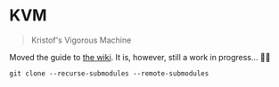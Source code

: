 # KVM

> Kristof's Vigorous Machine

Moved the guide to [the wiki](https://github.com/Qrivi/KVM/wiki). It is, however, still a work in progress... 👨‍🔧
```
git clone --recurse-submodules --remote-submodules
```
